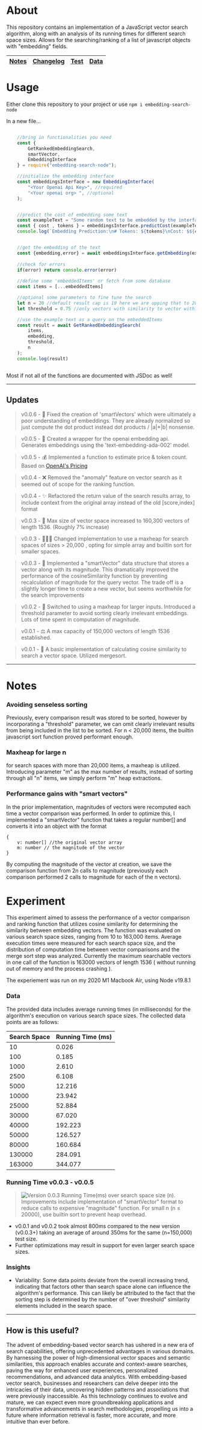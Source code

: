 

# About
This repository contains an implementation of a JavaScript vector search algorithm, along with an analysis of its running times for different search space sizes. Allows for the searching/ranking of a list of javascript objects with "embedding" fields. 


| [Notes](#notes) | [Changelog](#updates) |[Test](#experiment) | [Data](#data)
|-----------------|-----------------------|---------------------|--------------|


# Usage 
Either clone this repository to your project or use 
`npm i embedding-search-node`

In a new file...
```javascript

    //bring in functionalities you need
    const { 
        GetRankedEmbeddingSearch,
        smartVector, 
        EmbeddingInterface 
    } = require("embedding-search-node");

    //initialize the embedding interface
    const embeddingsInterface = new EmbeddingInterface(
        "<Your Openai Api Key>", //required
        "<Your openai org> ", //optional
    );


    //predict the cost of embedding some text
    const exampleText = "Some random text to be embedded by the interface "
    const { cost , tokens } = embeddingsInterface.predictCost(exampleText)
    console.log(`Embedding Prediction:\n# Tokens: ${tokens}\nCost: $${cost.toFixed(4)}`)


    //get the embedding of the text
    const {embedding,error} = await embeddingsInterface.getEmbedding(exampleText);
    
    //check for errors
    if(error) return console.error(error)
    
    //define some 'embeddedItems' or fetch from some database
    const items = [...embeddedItems]

    //optional some parameters to fine tune the search
    let n = 20 //default result cap is 10 here we are upping that to 20 
    let threshold = 0.75 //only vectors with similarity to vector within threshold will be considered in the ranking

    //use the example text as a query on the embeddedItems
    const result = await GetRankedEmbeddingSearch(
        items,
        embedding,
        threshold,
        n
    );
    console.log(result)



```

Most if not all of the functions are documented with JSDoc as well!


----
## Updates
> v0.0.6 - 😬
Fixed the creation of 'smartVectors' which were ultimately a poor understanding of embeddings. They are already normalized so just compute the dot product instead dot products / |a|*|b| nonsense.


> v0.0.5 - 🧬 
Created a wrapper for the openai embedding api. Generates embeddings using the 'text-embedding-ada-002' model. 

> v0.0.5 - 💰 
Implemented a function to estimate price & token count. Based on [OpenAI's Pricing](https://openai.com/pricing)

> v0.0.4 - ❌ 
Removed the "anomaly" feature on vector search as it seemed out of scope for the ranking function.

> v0.0.4 - ✨ 
Refactored the return value of the search results array, to include context from the original array instead of the old [score,index] format

> v0.0.3 - 💪 
Max size of vector space increased to 160,300 vectors of length 1536. (Roughly 7% increase)

> v0.0.3 - 👨🏻‍💻 
Changed implementation to use a maxheap for search spaces of sizes > 20,000 , opting for simple array and builtin sort for smaller spaces. 


> v0.0.3 - 🚀 
Implemented a "smartVector" data structure that stores a vector along with its magnitude. This dramatically improved the performance of the cosineSimilarity function by preventing recalculation of magnitude for the query vector. The trade off is a slightly longer time to create a new vector, but seems worthwhile for the search improvements

> v0.0.2 - 🚮 
Switched to using a maxheap for larger inputs. Introduced a threshold parameter to avoid sorting clearly irrelevant embeddings. Lots of time spent in computation of magnitude. 

> v0.0.1 - ⚖️ 
A max capacity of 150,000 vectors of length 1536 established.

> v0.0.1 - 💩 
A basic implementation of calculating cosine similarity to search a vector space. Utilized mergesort. 



---


# Notes
### Avoiding senseless sorting 
Previously, every comparison result was stored to be sorted, however by incorporating a "threshold" parameter, we can omit clearly irrelevant results from being included in the list to be sorted. For n < 20,000 items, the builtin javascript sort function proved performant enough. 

### Maxheap for large n
for search spaces with more than 20,000 items, a maxheap is utilized. Introducing parameter "m" as the max number of results, instead of sorting through all "n" items, we simply perform "m" heap extractions. 

### Performance gains with "smart vectors"
In the prior implementation, magnitudes of vectors were recomputed each time a vector comparison was performed. In order to optimize this, I implemented a "smartVector" function that takes a regular number[] and converts it into an object with the format
```
{
    v: number[] //the original vector array
    m: number // the magnitude of the vector 
}
```

By computing the magnitude of the vector at creation, we save the comparison function from 2n calls to magnitude (previously each comparison performed 2 calls to magnitude for each of the n vectors). 




# Experiment
This experiment aimed to assess the performance of a vector comparison and ranking function that utilizes cosine similarity for determining the similarity between embedding vectors. The function was evaluated on various search space sizes, ranging from 10 to 163,000 items. Average execution times were measured for each search space size, and the distribution of computation time between vector comparisons and the merge sort step was analyzed. Currently the maximum searchable vectors in one call of the function is 163000 vectors of length 1536 ( without running out of memory and the process crashing ). 

The experiement was run on my 2020 M1 Macbook Air, using Node v19.8.1


### Data

The provided data includes average running times (in milliseconds) for the algorithm's execution on various search space sizes. The collected data points are as follows:

| Search Space | Running Time (ms) |
|--------------|------------------|
|     10       |     0.026        |
|     100      |     0.185        |
|    1000      |     2.610        |
|    2500      |     6.108        |
|    5000      |     12.216       |
|   10000      |     23.942       |
|   25000      |     52.884       |
|   30000      |     67.020       |
|   40000      |     192.223      |
|   50000      |     126.527      |
|   80000      |     160.684      |
|   130000     |     284.091      |
|   163000     |     344.077      |



### Running Time v0.0.3 - v0.0.5
>![Version 0.0.3](https://github.com/andrewbloese-00/embedding-search-node/blob/main/test/tables/experiment_graph_v2.png?raw=true) Running Time(ms) over search space size (n). Improvements include implementation of "smartVector" format to reduce calls to expensive "magnitude" function. For small n (n ≤ 20000), use builtin sort to prevent heap overhead. 

* v0.0.1 and v0.0.2 took almost 800ms compared to the new version (v0.0.3+) taking an average of around 350ms for the same (n=150,000) test size.
* Further optimizations may result in support for even larger search space sizes. 
### Insights

* Variability: Some data points deviate from the overall increasing trend, indicating that factors other than search space alone can influence the algorithm's performance. This can likely be attributed to the fact that the sorting step is determined by the number of "over threshold" similarity elements included in the search space.


--- 

## How is this useful? 
The advent of embedding-based vector search has ushered in a new era of search capabilities, offering unprecedented advantages in various domains. By harnessing the power of high-dimensional vector spaces and semantic similarities, this approach enables accurate and context-aware searches, paving the way for enhanced user experiences, personalized recommendations, and advanced data analytics. With embedding-based vector search, businesses and researchers can delve deeper into the intricacies of their data, uncovering hidden patterns and associations that were previously inaccessible. As this technology continues to evolve and mature, we can expect even more groundbreaking applications and transformative advancements in search methodologies, propelling us into a future where information retrieval is faster, more accurate, and more intuitive than ever before.
